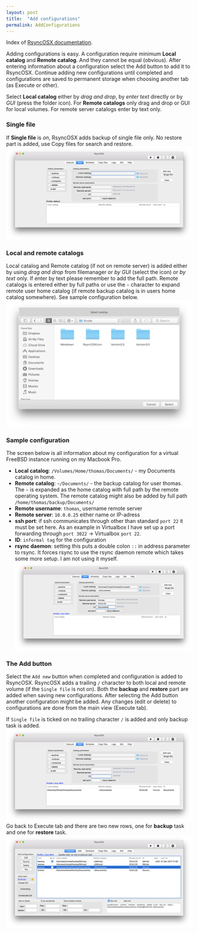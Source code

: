 ```yaml
---
layout: post
title:  "Add configurations"
permalink: AddConfigurations
---
```

Index of [RsyncOSX documentation](/AboutRsyncOSX).

Adding configurations is easy. A configuration require minimum **Local catalog** and **Remote catalog**. And they cannot be equal (obvious). After entering information about a configuration select the Add button to add it to RsyncOSX. Continue adding new configurations until completed and configurations are saved to permanent storage when choosing another tab (as Execute or other).

Select **Local catalog** either by *drag and drop*, by *enter text* directly or by *GUI* (press the folder icon). For **Remote catalogs** only drag and drop or GUI for local volumes. For remote server catalogs enter by text only.

### Single file

If **Single file** is *on*, RsyncOSX adds backup of single file only. No restore part is added, use Copy files for search and restore.
![Main view](/images/RsyncOSX/master/add/add1.png)

### Local and remote catalogs

Local catalog and Remote catalog (if not on remote server) is added either by using *drag and drop* from filemanager or *by GUI* (select the icon) or *by text* only. If enter by text please remember to add the full path. Remote catalogs is entered either by full paths or use the `~` character to expand remote user home catalog (if remote backup catalog is in users home catalog somewhere). See sample configuration below.
![Select](/images/RsyncOSX/master/add/add2.png)

### Sample configuration

The screen below is all information about my configuration for a virtual FreeBSD instance running on my Macbook Pro.

- **Local catalog**: `/Volumes/Home/thomas/Documents/` - my Documents catalog in home.
- **Remote catalog**: `~/Documents/` - the backup catalog for user thomas. The `~` is expanded as the home catalog with full path by the remote operating system. The remote catalog might also be added by full path `/home/thomas/backup/Documents/`
- **Remote username**: `thomas`, username remote server
- **Remote server**: `10.0.0.25` either name or IP-adress
- **ssh port**: if ssh communicates through other than standard `port 22` it must be set here. As an example in Virtualbox I have set up a port forwarding through `port 3022` -> Virtualbox `port 22`.
- **ID**: `informal tag` for the configuration
- **rsync daemon**: setting this puts a double colon `::` in address parameter to rsync. It forces rsync to use the rsync daemon remote which takes some more setup. I am not using it myself.
![Add configuration](/images/RsyncOSX/master/add/add3.png)

### The Add button

Select the `Add new` button when completed and configuration is added to RsyncOSX. RsyncOSX adds a trailing `/` character to both local and remote volume (if the `Single file` is not on). Both the **backup** and **restore** part are added when saving new configurations. After selecting the Add button another configuration might be added. Any changes (edit or delete) to configurations are done from the main view (Execute tab).

If `Single file` is ticked on no trailing character `/` is added and only backup task is added.
![Configurations added](/images/RsyncOSX/master/add/add4.png)
Go back to Execute tab and there are two new rows, one for **backup** task and one for **restore** task.
![Backup and restore](/images/RsyncOSX/master/add/add5.png)
